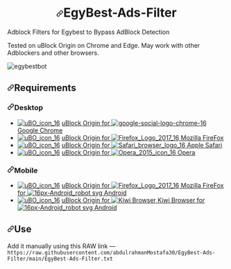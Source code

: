 
<h1 align="center" dir="auto"><a id="user-content-egybestbot" class="anchor" aria-hidden="true" href="#EgyBest-Ads-Filter"><svg class="octicon octicon-link" viewBox="0 0 16 16" version="1.1" width="16" height="16" aria-hidden="true"><path fill-rule="evenodd" d="M7.775 3.275a.75.75 0 001.06 1.06l1.25-1.25a2 2 0 112.83 2.83l-2.5 2.5a2 2 0 01-2.83 0 .75.75 0 00-1.06 1.06 3.5 3.5 0 004.95 0l2.5-2.5a3.5 3.5 0 00-4.95-4.95l-1.25 1.25zm-4.69 9.64a2 2 0 010-2.83l2.5-2.5a2 2 0 012.83 0 .75.75 0 001.06-1.06 3.5 3.5 0 00-4.95 0l-2.5 2.5a3.5 3.5 0 004.95 4.95l1.25-1.25a.75.75 0 00-1.06-1.06l-1.25 1.25a2 2 0 01-2.83 0z"></path></svg></a>EgyBest-Ads-Filter</h1>
Adblock Filters for Egybest to Bypass AdBlock Detection
<p dir="auto">Tested on uBlock Origin on Chrome and Edge. May work with other Adblockers and other browsers.</p>

![egybestbot](https://user-images.githubusercontent.com/52821000/198848781-5a15c127-cca3-49d4-bdb3-b0900c56b105.gif)

<h2 dir="auto"><a id="user-content-requirements" class="anchor" aria-hidden="true" href="#requirements"><svg class="octicon octicon-link" viewBox="0 0 16 16" version="1.1" width="16" height="16" aria-hidden="true"><path fill-rule="evenodd" d="M7.775 3.275a.75.75 0 001.06 1.06l1.25-1.25a2 2 0 112.83 2.83l-2.5 2.5a2 2 0 01-2.83 0 .75.75 0 00-1.06 1.06 3.5 3.5 0 004.95 0l2.5-2.5a3.5 3.5 0 00-4.95-4.95l-1.25 1.25zm-4.69 9.64a2 2 0 010-2.83l2.5-2.5a2 2 0 012.83 0 .75.75 0 001.06-1.06 3.5 3.5 0 00-4.95 0l-2.5 2.5a3.5 3.5 0 004.95 4.95l1.25-1.25a.75.75 0 00-1.06-1.06l-1.25 1.25a2 2 0 01-2.83 0z"></path></svg></a>Requirements</h2>
<h3 dir="auto"><a id="user-content-desktop" class="anchor" aria-hidden="true" href="#desktop"><svg class="octicon octicon-link" viewBox="0 0 16 16" version="1.1" width="16" height="16" aria-hidden="true"><path fill-rule="evenodd" d="M7.775 3.275a.75.75 0 001.06 1.06l1.25-1.25a2 2 0 112.83 2.83l-2.5 2.5a2 2 0 01-2.83 0 .75.75 0 00-1.06 1.06 3.5 3.5 0 004.95 0l2.5-2.5a3.5 3.5 0 00-4.95-4.95l-1.25 1.25zm-4.69 9.64a2 2 0 010-2.83l2.5-2.5a2 2 0 012.83 0 .75.75 0 001.06-1.06 3.5 3.5 0 00-4.95 0l-2.5 2.5a3.5 3.5 0 004.95 4.95l1.25-1.25a.75.75 0 00-1.06-1.06l-1.25 1.25a2 2 0 01-2.83 0z"></path></svg></a>Desktop</h3>
<ul dir="auto">
<li><a target="_blank" rel="noopener noreferrer nofollow" href="https://user-images.githubusercontent.com/22258847/58104215-675c2d00-7bb2-11e9-9ef7-53bd5d32139c.png"><img src="https://user-images.githubusercontent.com/22258847/58104215-675c2d00-7bb2-11e9-9ef7-53bd5d32139c.png" alt="uBO_icon_16" style="max-width: 100%;"></a> <a href="https://chrome.google.com/webstore/detail/ublock-origin/cjpalhdlnbpafiamejdnhcphjbkeiagm" rel="nofollow">uBlock Origin for <img src="https://user-images.githubusercontent.com/22258847/58106483-354cca00-7bb6-11e9-9e23-d0e727180c2a.png" alt="google-social-logo-chrome-16" style="max-width: 100%;"> Google Chrome</a></li>
<li><a target="_blank" rel="noopener noreferrer nofollow" href="https://user-images.githubusercontent.com/22258847/58104215-675c2d00-7bb2-11e9-9ef7-53bd5d32139c.png"><img src="https://user-images.githubusercontent.com/22258847/58104215-675c2d00-7bb2-11e9-9ef7-53bd5d32139c.png" alt="uBO_icon_16" style="max-width: 100%;"></a> <a href="https://addons.mozilla.org/en-US/firefox/addon/ublock-origin/" rel="nofollow">uBlock Origin for <img src="https://user-images.githubusercontent.com/22258847/58106480-34b43380-7bb6-11e9-8156-d103da14289b.png" alt="Firefox_Logo_2017_16" style="max-width: 100%;"> Mozilla FireFox</a></li>
<li><a target="_blank" rel="noopener noreferrer nofollow" href="https://user-images.githubusercontent.com/22258847/58104215-675c2d00-7bb2-11e9-9ef7-53bd5d32139c.png"><img src="https://user-images.githubusercontent.com/22258847/58104215-675c2d00-7bb2-11e9-9ef7-53bd5d32139c.png" alt="uBO_icon_16" style="max-width: 100%;"></a> <a href="https://github.com/el1t/uBlock-Safari#installation">uBlock Origin for
<img src="https://user-images.githubusercontent.com/22258847/58106493-35e56080-7bb6-11e9-8d9d-4feebb27a241.png" alt="Safari_browser_logo_16" style="max-width: 100%;"> Apple Safari</a></li>
<li><a target="_blank" rel="noopener noreferrer nofollow" href="https://user-images.githubusercontent.com/22258847/58104215-675c2d00-7bb2-11e9-9ef7-53bd5d32139c.png"><img src="https://user-images.githubusercontent.com/22258847/58104215-675c2d00-7bb2-11e9-9ef7-53bd5d32139c.png" alt="uBO_icon_16" style="max-width: 100%;"></a> <a href="https://addons.opera.com/extensions/details/ublock/" rel="nofollow">uBlock Origin for <img src="https://user-images.githubusercontent.com/22258847/58106490-354cca00-7bb6-11e9-9826-e339bbd708b3.png" alt="Opera_2015_icon_16" style="max-width: 100%;"> Opera</a></li>
</ul>
<h3 dir="auto"><a id="user-content-mobile" class="anchor" aria-hidden="true" href="#mobile"><svg class="octicon octicon-link" viewBox="0 0 16 16" version="1.1" width="16" height="16" aria-hidden="true"><path fill-rule="evenodd" d="M7.775 3.275a.75.75 0 001.06 1.06l1.25-1.25a2 2 0 112.83 2.83l-2.5 2.5a2 2 0 01-2.83 0 .75.75 0 00-1.06 1.06 3.5 3.5 0 004.95 0l2.5-2.5a3.5 3.5 0 00-4.95-4.95l-1.25 1.25zm-4.69 9.64a2 2 0 010-2.83l2.5-2.5a2 2 0 012.83 0 .75.75 0 001.06-1.06 3.5 3.5 0 00-4.95 0l-2.5 2.5a3.5 3.5 0 004.95 4.95l1.25-1.25a.75.75 0 00-1.06-1.06l-1.25 1.25a2 2 0 01-2.83 0z"></path></svg></a>Mobile</h3>
<ul dir="auto">
<li><a target="_blank" rel="noopener noreferrer nofollow" href="https://user-images.githubusercontent.com/22258847/58104215-675c2d00-7bb2-11e9-9ef7-53bd5d32139c.png"><img src="https://user-images.githubusercontent.com/22258847/58104215-675c2d00-7bb2-11e9-9ef7-53bd5d32139c.png" alt="uBO_icon_16" style="max-width: 100%;"></a> <a href="https://addons.mozilla.org/EN-US/android/addon/ublock-origin/" rel="nofollow">uBlock Origin for <img src="https://user-images.githubusercontent.com/22258847/58106480-34b43380-7bb6-11e9-8156-d103da14289b.png" alt="Firefox_Logo_2017_16" style="max-width: 100%;"> Mozilla FireFox for
<img src="https://user-images.githubusercontent.com/22258847/58109333-74314e80-7bbb-11e9-98ea-b25525b42e9d.png" alt="16px-Android_robot svg" style="max-width: 100%;"> Android</a></li>
<li><a target="_blank" rel="noopener noreferrer nofollow" href="https://user-images.githubusercontent.com/22258847/58104215-675c2d00-7bb2-11e9-9ef7-53bd5d32139c.png"><img src="https://user-images.githubusercontent.com/22258847/58104215-675c2d00-7bb2-11e9-9ef7-53bd5d32139c.png" alt="uBO_icon_16" style="max-width: 100%;"></a> <a href="https://chrome.google.com/webstore/detail/ublock-origin/cjpalhdlnbpafiamejdnhcphjbkeiagm" rel="nofollow">uBlock Origin for <img src="https://user-images.githubusercontent.com/5884000/63644438-59560500-c6e9-11e9-8089-695a781bc095.png" alt="Kiwi Browser" style="max-width: 100%;"> Kiwi Browser for
<img src="https://user-images.githubusercontent.com/22258847/58109333-74314e80-7bbb-11e9-98ea-b25525b42e9d.png" alt="16px-Android_robot svg" style="max-width: 100%;"> Android</a></li>
</ul>
<h2 dir="auto"><a id="user-content-usehow" class="anchor" aria-hidden="true" href="#usehow"><svg class="octicon octicon-link" viewBox="0 0 16 16" version="1.1" width="16" height="16" aria-hidden="true"><path fill-rule="evenodd" d="M7.775 3.275a.75.75 0 001.06 1.06l1.25-1.25a2 2 0 112.83 2.83l-2.5 2.5a2 2 0 01-2.83 0 .75.75 0 00-1.06 1.06 3.5 3.5 0 004.95 0l2.5-2.5a3.5 3.5 0 00-4.95-4.95l-1.25 1.25zm-4.69 9.64a2 2 0 010-2.83l2.5-2.5a2 2 0 012.83 0 .75.75 0 001.06-1.06 3.5 3.5 0 00-4.95 0l-2.5 2.5a3.5 3.5 0 004.95 4.95l1.25-1.25a.75.75 0 00-1.06-1.06l-1.25 1.25a2 2 0 01-2.83 0z"></path></svg></a>Use</h2>
<p dir="auto">Add it manually using this RAW link — <code>https://raw.githubusercontent.com/abdulrahmanMostafa30/EgyBest-Ads-Filter/main/EgyBest-Ads-Filter.txt</code></p>
